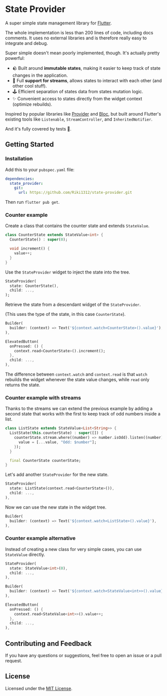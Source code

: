 # State Provider

A super simple state management library for [Flutter](https://flutter.dev/).

The whole implementation is less than 200 lines of code, including docs comments.
It uses no external libraries and is therefore really easy to integrate and debug.

Super simple doesn't mean poorly implemented, though. It's actually pretty powerful:

- 🪨 Built around **immutable states**, making it easier to keep track of state changes in the application.
- 🌌 Full **support for streams**, allows states to interact with each other (and other cool stuff).
- 🕹️ Efficient separation of states data from states mutation logic.
- ✨ Convenient access to states directly from the widget context (optimize rebuilds).

Inspired by popular libraries like [Provider](https://pub.dev/packages/provider)
and [Bloc](https://pub.dev/packages/bloc), but built around Flutter's existing
tools like `Listenable`, `StreamController`, and `InheritedNotifier`.

And it's fully covered by tests 💯.

## Getting Started

### Installation

Add this to your `pubspec.yaml` file:

```yaml
dependencies:
  state_provider:
    git:
      url: https://github.com/Riki1312/state-provider.git
```

Then run `flutter pub get`.

### Counter example

Create a class that contains the counter state and extends `StateValue`.

```dart
class CounterState extends StateValue<int> {
  CounterState() : super(0);

  void increment() {
    value++;
  }
}
```

Use the `StateProvider` widget to inject the state into the tree.

```dart
StateProvider(
  state: CounterState(),
  child: ...,
);
```

Retrieve the state from a descendant widget of the `StateProvider`.

(This uses the type of the state, in this case `CounterState`).

```dart
Builder(
  builder: (context) => Text('${context.watch<CounterState>().value}'),
),

ElevatedButton(
  onPressed: () {
    context.read<CounterState>().increment();
  },
  child: ...,
),
```

The difference between `context.watch` and `context.read` is that `watch` rebuilds
the widget whenever the state value changes, while `read` only returns the state.

### Counter example with streams

Thanks to the streams we can extend the previous example by adding a second state
that works with the first to keep track of odd numbers inside a list.

```dart
class ListState extends StateValue<List<String>> {
  ListState(this.counterState) : super([]) {
    counterState.stream.where((number) => number.isOdd).listen((number) {
      value = [...value, "Odd: $number"];
    });
  }

  final CounterState counterState;
}
```

Let's add another `StateProvider` for the new state.

```dart
StateProvider(
  state: ListState(context.read<CounterState>()),
  child: ...,
),
```

Now we can use the new state in the widget tree.

```dart
Builder(
  builder: (context) => Text('${context.watch<ListState>().value}'),
),
```

### Counter example alternative

Instead of creating a new class for very simple cases, you can use `StateValue` directly.

```dart
StateProvider(
  state: StateValue<int>(0),
  child: ...,
),
```

```dart
Builder(
  builder: (context) => Text('${context.watch<StateValue<int>>().value}'),
),

ElevatedButton(
  onPressed: () {
    context.read<StateValue<int>>().value++;
  },
  child: ...,
),
```

## Contributing and Feedback

If you have any questions or suggestions, feel free to open an issue or a pull request.

## License

Licensed under the [MIT License](/LICENSE).
